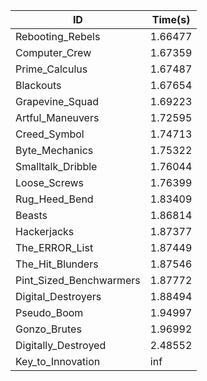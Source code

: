 |ID|Time(s)|
|-|-|
|Rebooting_Rebels|1.66477|
|Computer_Crew|1.67359|
|Prime_Calculus|1.67487|
|Blackouts|1.67654|
|Grapevine_Squad|1.69223|
|Artful_Maneuvers|1.72595|
|Creed_Symbol|1.74713|
|Byte_Mechanics|1.75322|
|Smalltalk_Dribble|1.76044|
|Loose_Screws|1.76399|
|Rug_Heed_Bend|1.83409|
|Beasts|1.86814|
|Hackerjacks|1.87377|
|The_ERROR_List|1.87449|
|The_Hit_Blunders|1.87546|
|Pint_Sized_Benchwarmers|1.87772|
|Digital_Destroyers|1.88494|
|Pseudo_Boom|1.94997|
|Gonzo_Brutes|1.96992|
|Digitally_Destroyed|2.48552|
|Key_to_Innovation|inf|
